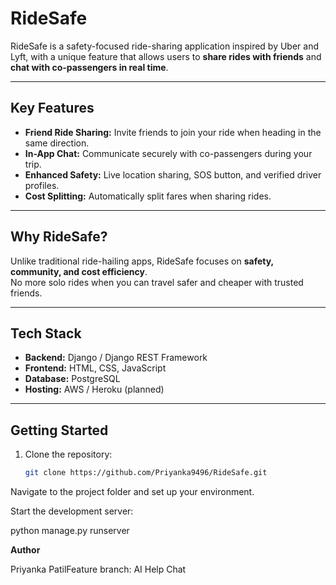 # RideSafe

RideSafe is a safety-focused ride-sharing application inspired by Uber and Lyft, with a unique feature that allows users to **share rides with friends** and **chat with co-passengers in real time**.

---

## Key Features

- **Friend Ride Sharing:** Invite friends to join your ride when heading in the same direction.
- **In-App Chat:** Communicate securely with co-passengers during your trip.
- **Enhanced Safety:** Live location sharing, SOS button, and verified driver profiles.
- **Cost Splitting:** Automatically split fares when sharing rides.

---

## Why RideSafe?

Unlike traditional ride-hailing apps, RideSafe focuses on **safety, community, and cost efficiency**.  
No more solo rides when you can travel safer and cheaper with trusted friends.

---

## Tech Stack

- **Backend:** Django / Django REST Framework
- **Frontend:** HTML, CSS, JavaScript
- **Database:** PostgreSQL
- **Hosting:** AWS / Heroku (planned)

---

## Getting Started

1. Clone the repository:
   ```bash
   git clone https://github.com/Priyanka9496/RideSafe.git

Navigate to the project folder and set up your environment.

Start the development server:

python manage.py runserver



**Author**

Priyanka PatilFeature branch: AI Help Chat
